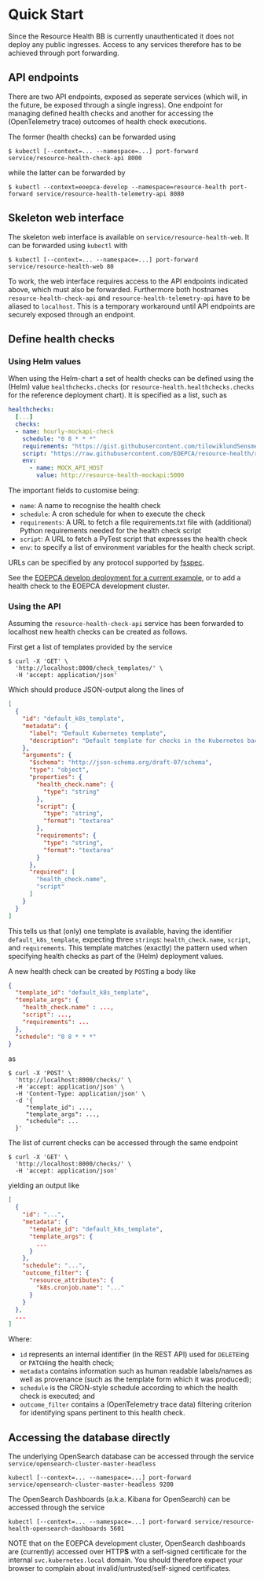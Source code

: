# Quick Start

Since the Resource Health BB is currently unauthenticated it does not deploy any public ingresses. Access to any services therefore has to be achieved through port forwarding.

## API endpoints

There are two API endpoints, exposed as seperate services (which will, in the future, be exposed through a single ingress). One endpoint
for managing defined health checks and another for accessing the (OpenTelemetry trace) outcomes of health check executions.

The former (health checks) can be forwarded using
```
$ kubectl [--context=... --namespace=...] port-forward service/resource-health-check-api 8000
```
while the latter can be forwarded by
```
$ kubectl --context=eoepca-develop --namespace=resource-health port-forward service/resource-health-telemetry-api 8080
```

## Skeleton web interface

The skeleton web interface is available on `service/resource-health-web`. It can be forwarded using `kubectl` with
```
$ kubectl [--context=... --namespace=...] port-forward service/resource-health-web 80
```

To work, the web interface requires access to the API endpoints indicated above, which must also be forwarded. Furthermore both
hostnames `resource-health-check-api` and `resource-health-telemetry-api` have to be aliased to `localhost`. This is a temporary
workaround until API endpoints are securely exposed through an endpoint.

## Define health checks

### Using Helm values

When using the Helm-chart a set of health checks can be defined using the (Helm) value `healthchecks.checks` (or `resource-health.healthchecks.checks` for the reference deployment chart). It is specified as a list, such as
```yaml
healthchecks:
  [...]
  checks:
  - name: hourly-mockapi-check
    schedule: "0 8 * * *"
    requirements: "https://gist.githubusercontent.com/tilowiklundSensmetry/a9fefe2873b731b483f554607a82deaa/raw/1136a82ca3c8f28b1ad4d895871514185927dd1c/requirements.txt"
    script: "https://raw.githubusercontent.com/EOEPCA/resource-health/refs/tags/v0.1.0-demo/pytest-health/instrumentation/examples/mock_api_check.py"
    env:
      - name: MOCK_API_HOST
        value: http://resource-health-mockapi:5000
```
The important fields to customise being:
- `name`: A name to recognise the health check
- `schedule`: A cron schedule for when to execute the check
- `requirements`: A URL to fetch a file requirements.txt file with (additional) Python requirements needed for the health check script
- `script`: A URL to fetch a PyTest script that expresses the health check
- `env`: to specify a list of environment variables for the health check script.

URLs can be specified by any protocol supported by [fsspec](https://filesystem-spec.readthedocs.io/).

See the [EOEPCA develop deployment for a current example](https://github.com/EOEPCA/eoepca-plus/blob/deploy-develop/argocd/eoepca/resource-health/), or to add a health check to the EOEPCA development cluster.

### Using the API

Assuming the `resource-health-check-api` service has been forwarded to localhost new health checks can be created as follows.

First get a list of templates provided by the service
```
$ curl -X 'GET' \
  'http://localhost:8000/check_templates/' \
  -H 'accept: application/json'
```
Which should produce JSON-output along the lines of
```json
[
  {
    "id": "default_k8s_template",
    "metadata": {
      "label": "Default Kubernetes template",
      "description": "Default template for checks in the Kubernetes backend."
    },
    "arguments": {
      "$schema": "http://json-schema.org/draft-07/schema",
      "type": "object",
      "properties": {
        "health_check.name": {
          "type": "string"
        },
        "script": {
          "type": "string",
          "format": "textarea"
        },
        "requirements": {
          "type": "string",
          "format": "textarea"
        }
      },
      "required": [
        "health_check.name",
        "script"
      ]
    }
  }
]
```
This tells us that (only) one template is available, having the identifier `default_k8s_template`, expecting
three `string`s: `health_check.name`, `script`, and `requirements`. This template matches (exactly) the pattern used when specifying health checks as part of the (Helm) deployment values.

A new health check can be created by `POST`ing
a body like
```json
{
  "template_id": "default_k8s_template",
  "template_args": {
    "health_check.name" : ...,
    "script": ...,
    "requirements": ...
  },
  "schedule": "0 8 * * *"
}
```
as
```
$ curl -X 'POST' \
  'http://localhost:8000/checks/' \
  -H 'accept: application/json' \
  -H 'Content-Type: application/json' \
  -d '{
     "template_id": ...,
     "template_args": ...,
     "schedule": ...
  }'
```

The list of current checks can be accessed through the same endpoint
```
$ curl -X 'GET' \
  'http://localhost:8000/checks/' \
  -H 'accept: application/json'
```
yielding an output like
```json
[
  {
    "id": "...",
    "metadata": {
      "template_id": "default_k8s_template",
      "template_args": {
        ...
      }
    },
    "schedule": "...",
    "outcome_filter": {
      "resource_attributes": {
        "k8s.cronjob.name": "..."
      }
    }
  },
  ...
]
```
Where:
- `id` represents an internal identifier (in the REST API) used for `DELETE`ing or `PATCH`ing the health check;
- `metadata` contains information such as human readable labels/names as well as provenance (such as the template form which it was produced);
- `schedule` is the CRON-style schedule according to which the health check is executed; and
- `outcome_filter` contains a (OpenTelemetry trace data) filtering criterion for identifying spans pertinent to this health check. 

## Accessing the database directly

The underlying OpenSearch database can be accessed through the service `service/opensearch-cluster-master-headless`
```
kubectl [--context=... --namespace=...] port-forward service/opensearch-cluster-master-headless 9200
```

The OpenSearch Dashboards (a.k.a. Kibana for OpenSearch) can be accessed through the service
```
kubectl [--context=... --namespace=...] port-forward service/resource-health-opensearch-dashboards 5601
```
NOTE that on the EOEPCA development cluster, OpenSearch dashboards are (currently) accessed over HTTP**S** with a self-signed certificate for the internal `svc.kubernetes.local` domain. You should therefore expect your browser to complain about invalid/untrusted/self-signed certificates.
